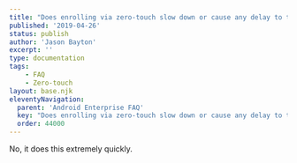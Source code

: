 ```yaml
---
title: "Does enrolling via zero-touch slow down or cause any delay to the setup process while it’s retrieving the zero-touch config?"
published: '2019-04-26'
status: publish
author: 'Jason Bayton'
excerpt: ''
type: documentation
tags: 
    - FAQ
    - Zero-touch
layout: base.njk
eleventyNavigation:
  parent: 'Android Enterprise FAQ'
  key: "Does enrolling via zero-touch slow down or cause any delay to the setup process while it’s retrieving the zero-touch config?"
  order: 44000
--- 
```

No, it does this extremely quickly.

